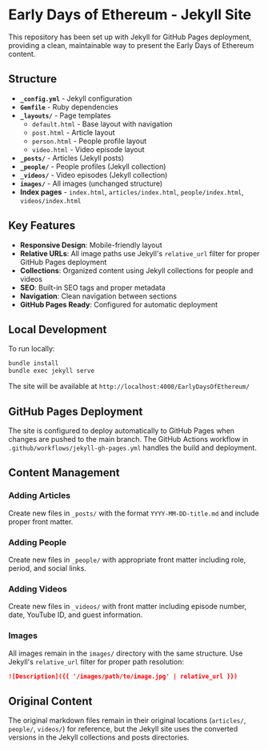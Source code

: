 # Early Days of Ethereum - Jekyll Site

This repository has been set up with Jekyll for GitHub Pages deployment, providing a clean, maintainable way to present the Early Days of Ethereum content.

## Structure

- **`_config.yml`** - Jekyll configuration
- **`Gemfile`** - Ruby dependencies
- **`_layouts/`** - Page templates
  - `default.html` - Base layout with navigation
  - `post.html` - Article layout
  - `person.html` - People profile layout
  - `video.html` - Video episode layout
- **`_posts/`** - Articles (Jekyll posts)
- **`_people/`** - People profiles (Jekyll collection)
- **`_videos/`** - Video episodes (Jekyll collection)
- **`images/`** - All images (unchanged structure)
- **Index pages** - `index.html`, `articles/index.html`, `people/index.html`, `videos/index.html`

## Key Features

- **Responsive Design**: Mobile-friendly layout
- **Relative URLs**: All image paths use Jekyll's `relative_url` filter for proper GitHub Pages deployment
- **Collections**: Organized content using Jekyll collections for people and videos
- **SEO**: Built-in SEO tags and proper metadata
- **Navigation**: Clean navigation between sections
- **GitHub Pages Ready**: Configured for automatic deployment

## Local Development

To run locally:

```bash
bundle install
bundle exec jekyll serve
```

The site will be available at `http://localhost:4000/EarlyDaysOfEthereum/`

## GitHub Pages Deployment

The site is configured to deploy automatically to GitHub Pages when changes are pushed to the main branch. The GitHub Actions workflow in `.github/workflows/jekyll-gh-pages.yml` handles the build and deployment.

## Content Management

### Adding Articles
Create new files in `_posts/` with the format `YYYY-MM-DD-title.md` and include proper front matter.

### Adding People
Create new files in `_people/` with appropriate front matter including role, period, and social links.

### Adding Videos
Create new files in `_videos/` with front matter including episode number, date, YouTube ID, and guest information.

### Images
All images remain in the `images/` directory with the same structure. Use Jekyll's `relative_url` filter for proper path resolution:

```markdown
![Description]({{ '/images/path/to/image.jpg' | relative_url }})
```

## Original Content

The original markdown files remain in their original locations (`articles/`, `people/`, `videos/`) for reference, but the Jekyll site uses the converted versions in the Jekyll collections and posts directories.

